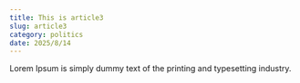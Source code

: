 ```yaml
---
title: This is article3
slug: article3
category: politics
date: 2025/8/14
---
```


Lorem Ipsum is simply dummy text of the printing and typesetting industry.

